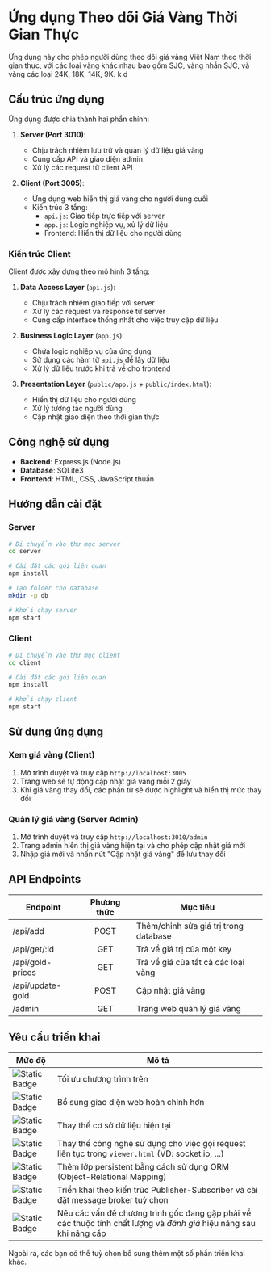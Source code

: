# Ứng dụng Theo dõi Giá Vàng Thời Gian Thực

Ứng dụng này cho phép người dùng theo dõi giá vàng Việt Nam theo thời gian thực, với các loại vàng khác nhau bao gồm SJC, vàng nhẫn SJC, và vàng các loại 24K, 18K, 14K, 9K.
k
d

## Cấu trúc ứng dụng

Ứng dụng được chia thành hai phần chính:

1. **Server (Port 3010)**: 
   - Chịu trách nhiệm lưu trữ và quản lý dữ liệu giá vàng
   - Cung cấp API và giao diện admin
   - Xử lý các request từ client API

2. **Client (Port 3005)**: 
   - Ứng dụng web hiển thị giá vàng cho người dùng cuối
   - Kiến trúc 3 tầng:
     - `api.js`: Giao tiếp trực tiếp với server
     - `app.js`: Logic nghiệp vụ, xử lý dữ liệu 
     - Frontend: Hiển thị dữ liệu cho người dùng

### Kiến trúc Client

Client được xây dựng theo mô hình 3 tầng:

1. **Data Access Layer** (`api.js`):
   - Chịu trách nhiệm giao tiếp với server
   - Xử lý các request và response từ server
   - Cung cấp interface thống nhất cho việc truy cập dữ liệu

2. **Business Logic Layer** (`app.js`):
   - Chứa logic nghiệp vụ của ứng dụng
   - Sử dụng các hàm từ `api.js` để lấy dữ liệu
   - Xử lý dữ liệu trước khi trả về cho frontend

3. **Presentation Layer** (`public/app.js` + `public/index.html`):
   - Hiển thị dữ liệu cho người dùng
   - Xử lý tương tác người dùng
   - Cập nhật giao diện theo thời gian thực

## Công nghệ sử dụng

- **Backend**: Express.js (Node.js)
- **Database**: SQLite3
- **Frontend**: HTML, CSS, JavaScript thuần

## Hướng dẫn cài đặt

### Server

```bash
# Di chuyển vào thư mục server
cd server

# Cài đặt các gói liên quan
npm install

# Tạo folder cho database
mkdir -p db

# Khởi chạy server
npm start
```

### Client

```bash
# Di chuyển vào thư mục client
cd client

# Cài đặt các gói liên quan
npm install

# Khởi chạy client
npm start
```



## Sử dụng ứng dụng

### Xem giá vàng (Client)

1. Mở trình duyệt và truy cập `http://localhost:3005`
2. Trang web sẽ tự động cập nhật giá vàng mỗi 2 giây
3. Khi giá vàng thay đổi, các phần tử sẽ được highlight và hiển thị mức thay đổi

### Quản lý giá vàng (Server Admin)

1. Mở trình duyệt và truy cập `http://localhost:3010/admin`
2. Trang admin hiển thị giá vàng hiện tại và cho phép cập nhật giá mới
3. Nhập giá mới và nhấn nút "Cập nhật giá vàng" để lưu thay đổi

## API Endpoints

| Endpoint | Phương thức | Mục tiêu |
|----------|:-----------:|----------|
| /api/add | POST | Thêm/chỉnh sửa giá trị trong database |
| /api/get/:id | GET | Trả về giá trị của một key |
| /api/gold-prices | GET | Trả về giá của tất cả các loại vàng |
| /api/update-gold | POST | Cập nhật giá vàng |
| /admin | GET | Trang web quản lý giá vàng |

## Yêu cầu triển khai
| Mức độ | Mô tả |
|--|--|
| ![Static Badge](https://img.shields.io/badge/OPTIONAL-medium-yellow)  | Tối ưu chương trình trên |
| ![Static Badge](https://img.shields.io/badge/OPTIONAL-easy-green) | Bổ sung giao diện web hoàn chỉnh hơn |
| ![Static Badge](https://img.shields.io/badge/OPTIONAL-easy-green) | Thay thế cơ sở dữ liệu hiện tại |
| ![Static Badge](https://img.shields.io/badge/REQUIRED-easy-green) | Thay thế công nghệ sử dụng cho việc gọi request liên tục trong `viewer.html` (VD: socket.io, ...) |
| ![Static Badge](https://img.shields.io/badge/REQUIRED-medium-yellow) | Thêm lớp persistent bằng cách sử dụng ORM (Object-Relational Mapping) |
| ![Static Badge](https://img.shields.io/badge/REQUIRED-medium-yellow) | Triển khai theo kiến trúc Publisher-Subscriber và cài đặt message broker tuỳ chọn |
| ![Static Badge](https://img.shields.io/badge/REQUIRED-medium-yellow) | Nêu các vấn đề chương trình gốc đang gặp phải về các thuộc tính chất lượng và *đánh giá* hiệu năng sau khi nâng cấp |

Ngoài ra, các bạn có thể tuỳ chọn bổ sung thêm một số phần triển khai khác.

